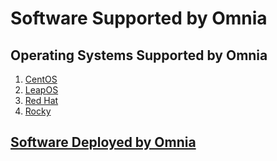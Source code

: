 # Software Supported by Omnia

## Operating Systems Supported by Omnia
1. [CentOS](Operating_Systems/CentOS.md)
2. [LeapOS](Operating_Systems/LeapOS.md)
3. [Red Hat](Operating_Systems/Red_Hat.md)
4. [Rocky](Operating_Systems/Rocky.md)

## [Software Deployed by Omnia](Additional_Software.md)